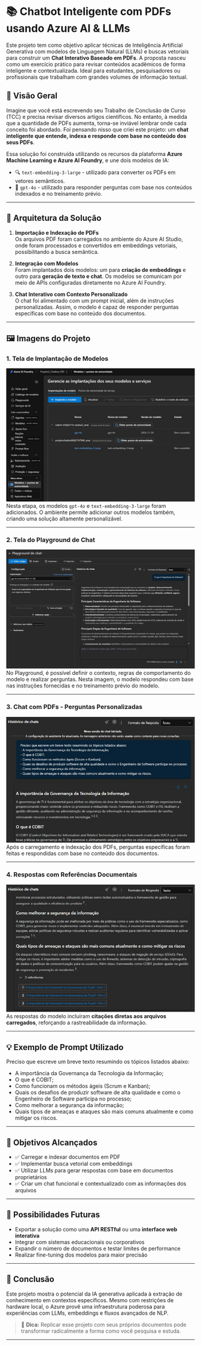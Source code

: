 # 📚 Chatbot Inteligente com PDFs usando Azure AI & LLMs

Este projeto tem como objetivo aplicar técnicas de Inteligência Artificial Generativa com modelos de Linguagem Natural (LLMs) e buscas vetoriais para construir um **Chat Interativo Baseado em PDFs**. A proposta nasceu como um exercício prático para revisar conteúdos acadêmicos de forma inteligente e contextualizada. Ideal para estudantes, pesquisadores ou profissionais que trabalham com grandes volumes de informação textual.

## 🧠 Visão Geral

Imagine que você está escrevendo seu Trabalho de Conclusão de Curso (TCC) e precisa revisar diversos artigos científicos. No entanto, à medida que a quantidade de PDFs aumenta, torna-se inviável lembrar onde cada conceito foi abordado. Foi pensando nisso que criei este projeto: um **chat inteligente que entende, indexa e responde com base no conteúdo dos seus PDFs**.

Essa solução foi construída utilizando os recursos da plataforma **Azure Machine Learning e Azure AI Foundry**, e une dois modelos de IA:

- 🔍 `text-embedding-3-large` - utilizado para converter os PDFs em vetores semânticos.
- 💬 `gpt-4o` - utilizado para responder perguntas com base nos conteúdos indexados e no treinamento prévio.

---

## 🧱 Arquitetura da Solução

1. **Importação e Indexação de PDFs**  
   Os arquivos PDF foram carregados no ambiente do Azure AI Studio, onde foram processados e convertidos em embeddings vetoriais, possibilitando a busca semântica.

2. **Integração com Modelos**  
   Foram implantados dois modelos: um para **criação de embeddings** e outro para **geração de texto e chat**. Os modelos se comunicam por meio de APIs configuradas diretamente no Azure AI Foundry.

3. **Chat Interativo com Contexto Personalizado**  
   O chat foi alimentado com um prompt inicial, além de instruções personalizadas. Assim, o modelo é capaz de responder perguntas específicas com base no conteúdo dos documentos.

---

## 🖼️ Imagens do Projeto

### 1. Tela de Implantação de Modelos

![Modelos](img/Modelos.jpg)  
Nesta etapa, os modelos `gpt-4o` e `text-embedding-3-large` foram adicionados. O ambiente permite adicionar outros modelos também, criando uma solução altamente personalizável.

---

### 2. Tela do Playground de Chat

![Playground](img/Playground.jpg)  
No Playground, é possível definir o contexto, regras de comportamento do modelo e realizar perguntas. Nesta imagem, o modelo respondeu com base nas instruções fornecidas e no treinamento prévio do modelo.

---

### 3. Chat com PDFs - Perguntas Personalizadas

![Chat1](img/Chat1.jpg)  
Após o carregamento e indexação dos PDFs, perguntas específicas foram feitas e respondidas com base no conteúdo dos documentos.

---

### 4. Respostas com Referências Documentais

![Chat2](img/Chat2.jpg)  
As respostas do modelo incluíram **citações diretas aos arquivos carregados**, reforçando a rastreabilidade da informação.

---

## 💡 Exemplo de Prompt Utilizado

Preciso que escreve um breve texto resumindo os tópicos listados abaixo:

- A importância da Governança da Tecnologia da Informação;
- O que é COBIT;
- Como funcionam os métodos ágeis (Scrum e Kanban);
- Quais os desafios de produzir software de alta qualidade e como o Engenheiro de Software participa no processo;
- Como melhorar a segurança da informação;
- Quais tipos de ameaças e ataques são mais comuns atualmente e como mitigar os riscos.

---

## 🎯 Objetivos Alcançados

- ✅ Carregar e indexar documentos em PDF
- ✅ Implementar busca vetorial com embeddings
- ✅ Utilizar LLMs para gerar respostas com base em documentos proprietários
- ✅ Criar um chat funcional e contextualizado com as informações dos arquivos

---

## 🚀 Possibilidades Futuras

- Exportar a solução como uma **API RESTful** ou uma **interface web interativa**
- Integrar com sistemas educacionais ou corporativos
- Expandir o número de documentos e testar limites de performance
- Realizar fine-tuning dos modelos para maior precisão

---

## 📌 Conclusão

Este projeto mostra o potencial da IA generativa aplicada à extração de conhecimento em contextos específicos. Mesmo com restrições de hardware local, o Azure provê uma infraestrutura poderosa para experiências com LLMs, embeddings e fluxos avançados de NLP.

> 💬 **Dica:** Replicar esse projeto com seus próprios documentos pode transformar radicalmente a forma como você pesquisa e estuda.

---
